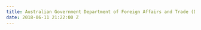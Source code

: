 ```yaml
---
title: Australian Government Department of Foreign Affairs and Trade (DFAT)
date: 2018-06-11 21:22:00 Z
---
```


